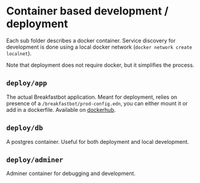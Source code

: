 # Container based development / deployment

Each sub folder describes a docker container. Service discovery for development
is done using a local docker network (`docker network create localnet`).

Note that deployment does not require docker, but it simplifies the process.

## `deploy/app`

The actual Breakfastbot application. Meant for deployment, relies on presence
of a `/breakfastbot/prod-config.edn`, you can either mount it or add in a
dockerfile. Available on
[dockerhub](https://hub.docker.com/r/studerl/breakfastbot).

## `deploy/db`

A postgres container. Useful for both deployment and local development.

## `deploy/adminer`

Adminer container for debugging and development.
